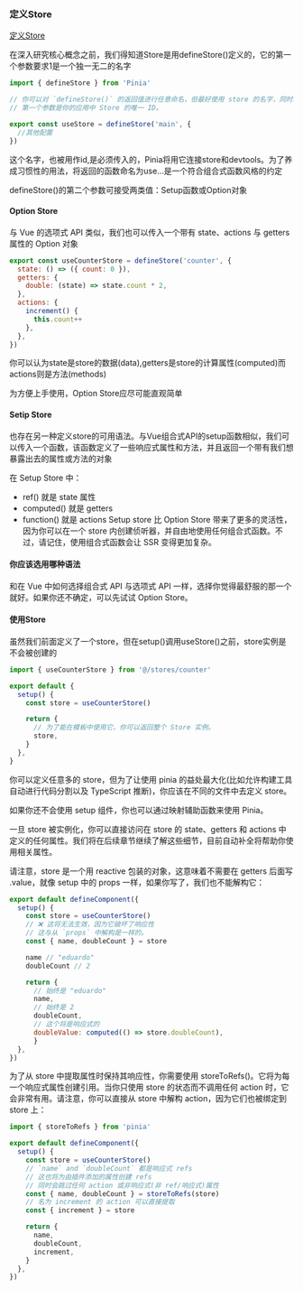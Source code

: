 ### 定义Store
[定义Store](https://pinia.vuejs.org/zh/core-concepts/)

<p>在深入研究核心概念之前，我们得知道Store是用defineStore()定义的，它的第一个参数要求1是一个独一无二的名字</p>

```js
import { defineStore } from 'Pinia'

// 你可以对 `defineStore()` 的返回值进行任意命名，但最好使用 store 的名字，同时以 `use` 开头且以 `Store` 结尾。(比如 `useUserStore`，`useCartStore`，`useProductStore`)
// 第一个参数是你的应用中 Store 的唯一 ID。

export const useStore = defineStore('main', {
  //其他配置
})
```
<p>这个名字，也被用作id,是必须传入的，Pinia将用它连接store和devtools。为了养成习惯性的用法，将返回的函数命名为use...是一个符合组合式函数风格的约定

defineStore()的第二个参数可接受两类值：Setup函数或Option对象</p>

#### Option Store

<p>与 Vue 的选项式 API 类似，我们也可以传入一个带有 state、actions 与 getters 属性的 Option 对象</p>

```js
export const useCounterStore = defineStore('counter', {
  state: () => ({ count: 0 }),
  getters: {
    double: (state) => state.count * 2,
  },
  actions: {
    increment() {
      this.count++
    },
  },
})
```

<p>你可以认为state是store的数据(data),getters是store的计算属性(computed)而actions则是方法(methods)</p>

<p>为方便上手使用，Option Store应尽可能直观简单</p>


#### Setip Store
<p>也存在另一种定义store的可用语法。与Vue组合式API的setup函数相似，我们可以传入一个函数，该函数定义了一些响应式属性和方法，并且返回一个带有我们想暴露出去的属性或方法的对象</p>

在 Setup Store 中：

* ref() 就是 state 属性
* computed() 就是 getters
* function() 就是 actions
Setup store 比 Option Store 带来了更多的灵活性，因为你可以在一个 store 内创建侦听器，并自由地使用任何组合式函数。不过，请记住，使用组合式函数会让 SSR 变得更加复杂。

#### 你应该选用哪种语法
<p>和在 Vue 中如何选择组合式 API 与选项式 API 一样，选择你觉得最舒服的那一个就好。如果你还不确定，可以先试试 Option Store。</p>

#### 使用Store
<p>虽然我们前面定义了一个store，但在setup()调用useStore()之前，store实例是不会被创建的</p>


```js
import { useCounterStore } from '@/stores/counter'

export default {
  setup() {
    const store = useCounterStore()

    return {
      // 为了能在模板中使用它，你可以返回整个 Store 实例。
      store,
    }
  },
}
```
<p>你可以定义任意多的 store，但为了让使用 pinia 的益处最大化(比如允许构建工具自动进行代码分割以及 TypeScript 推断)，你应该在不同的文件中去定义 store。

如果你还不会使用 setup 组件，你也可以通过映射辅助函数来使用 Pinia。

一旦 store 被实例化，你可以直接访问在 store 的 state、getters 和 actions 中定义的任何属性。我们将在后续章节继续了解这些细节，目前自动补全将帮助你使用相关属性。

请注意，store 是一个用 reactive 包装的对象，这意味着不需要在 getters 后面写 .value，就像 setup 中的 props 一样，如果你写了，我们也不能解构它：</p>


```js
export default defineComponent({
  setup() {
    const store = useCounterStore()
    // ❌ 这将无法生效，因为它破坏了响应性
    // 这与从 `props` 中解构是一样的。
    const { name, doubleCount } = store

    name // "eduardo"
    doubleCount // 2

    return {
      // 始终是 "eduardo"
      name,
      // 始终是 2
      doubleCount,
      // 这个将是响应式的
      doubleValue: computed(() => store.doubleCount),
      }
  },
})

```

<p>为了从 store 中提取属性时保持其响应性，你需要使用 storeToRefs()。它将为每一个响应式属性创建引用。当你只使用 store 的状态而不调用任何 action 时，它会非常有用。请注意，你可以直接从 store 中解构 action，因为它们也被绑定到 store 上：</p>


```js
import { storeToRefs } from 'pinia'

export default defineComponent({
  setup() {
    const store = useCounterStore()
    // `name` and `doubleCount` 都是响应式 refs
    // 这也将为由插件添加的属性创建 refs
    // 同时会跳过任何 action 或非响应式(非 ref/响应式)属性
    const { name, doubleCount } = storeToRefs(store)
    // 名为 increment 的 action 可以直接提取
    const { increment } = store

    return {
      name,
      doubleCount,
      increment,
    }
  },
})
```